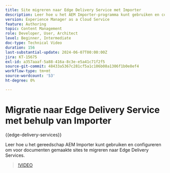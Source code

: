 ```yaml
---
title: Site migreren naar Edge Delivery Service met Importer
description: Leer hoe u het AEM Importer-programma kunt gebruiken en configureren om sites te migreren naar Edge Delivery Services.
version: Experience Manager as a Cloud Service
feature: Authoring
topic: Content Management
role: Developer, User, Architect
level: Beginner, Intermediate
doc-type: Technical Video
duration: 156
last-substantial-update: 2024-06-07T00:00:00Z
jira: KT-15675
exl-id: a357aaaf-5a88-416a-8c3e-e5a41c71f2f5
source-git-commit: 48433a5367c281cf5a1c106b08a1306f1b0e8ef4
workflow-type: tm+mt
source-wordcount: '53'
ht-degree: 0%

---
```


# Migratie naar Edge Delivery Service met behulp van Importer

{{edge-delivery-services}}

Leer hoe u het gereedschap AEM Importer kunt gebruiken en configureren om voor documenten gemaakte sites te migreren naar Edge Delivery Services.

>[!VIDEO](https://video.tv.adobe.com/v/3429595/?learn=on)
